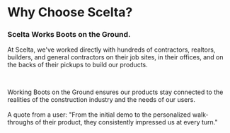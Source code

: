 # Why Choose Scelta?

### Scelta Works Boots on the Ground.

At Scelta, we've worked directly with hundreds of contractors, realtors, builders, and general contractors on their job sites, in their offices, and on the backs of their pickups to build our products.&#x20;

​

Working Boots on the Ground ensures our products stay connected to the realities of the construction industry and the needs of our users.\
\
A quote from a user: "From the initial demo to the personalized walk-throughs of their product, they consistently impressed us at every turn."
